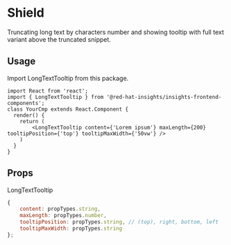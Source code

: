 # Shield

Truncating long text by characters number and showing tooltip with full text variant above the truncated snippet.

## Usage

Import LongTextTooltip from this package.

```JSX
import React from 'react';
import { LongTextTooltip } from '@red-hat-insights/insights-frontend-components';
class YourCmp extends React.Component {
  render() {
    return (
        <LongTextTooltip content={'Lorem ipsum'} maxLength={200} tooltipPosition={'top'} tooltipMaxWidth={'50vw'} />
    )
  }
}
```

## Props

LongTextTooltip

```javascript
{
    content: propTypes.string,
    maxLength: propTypes.number,
    tooltipPosition: propTypes.string, // (top), right, bottom, left
    tooltipMaxWidth: propTypes.string
};
```
